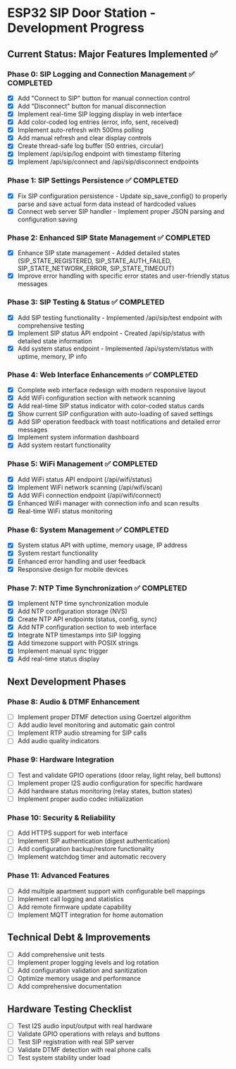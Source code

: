 # ESP32 SIP Door Station - Development Progress

## Current Status: Major Features Implemented ✅

### Phase 0: SIP Logging and Connection Management ✅ COMPLETED
- [x] Add "Connect to SIP" button for manual connection control
- [x] Add "Disconnect" button for manual disconnection
- [x] Implement real-time SIP logging display in web interface
- [x] Add color-coded log entries (error, info, sent, received)
- [x] Implement auto-refresh with 500ms polling
- [x] Add manual refresh and clear display controls
- [x] Create thread-safe log buffer (50 entries, circular)
- [x] Implement /api/sip/log endpoint with timestamp filtering
- [x] Implement /api/sip/connect and /api/sip/disconnect endpoints

### Phase 1: SIP Settings Persistence ✅ COMPLETED
- [x] Fix SIP configuration persistence - Update sip_save_config() to properly parse and save actual form data instead of hardcoded values
- [x] Connect web server SIP handler - Implement proper JSON parsing and configuration saving

### Phase 2: Enhanced SIP State Management ✅ COMPLETED
- [x] Enhance SIP state management - Added detailed states (SIP_STATE_REGISTERED, SIP_STATE_AUTH_FAILED, SIP_STATE_NETWORK_ERROR, SIP_STATE_TIMEOUT)
- [x] Improve error handling with specific error states and user-friendly status messages

### Phase 3: SIP Testing & Status ✅ COMPLETED
- [x] Add SIP testing functionality - Implemented /api/sip/test endpoint with comprehensive testing
- [x] Implement SIP status API endpoint - Created /api/sip/status with detailed state information
- [x] Add system status endpoint - Implemented /api/system/status with uptime, memory, IP info

### Phase 4: Web Interface Enhancements ✅ COMPLETED
- [x] Complete web interface redesign with modern responsive layout
- [x] Add WiFi configuration section with network scanning
- [x] Add real-time SIP status indicator with color-coded status cards
- [x] Show current SIP configuration with auto-loading of saved settings
- [x] Add SIP operation feedback with toast notifications and detailed error messages
- [x] Implement system information dashboard
- [x] Add system restart functionality

### Phase 5: WiFi Management ✅ COMPLETED
- [x] Add WiFi status API endpoint (/api/wifi/status)
- [x] Implement WiFi network scanning (/api/wifi/scan)
- [x] Add WiFi connection endpoint (/api/wifi/connect)
- [x] Enhanced WiFi manager with connection info and scan results
- [x] Real-time WiFi status monitoring

### Phase 6: System Management ✅ COMPLETED
- [x] System status API with uptime, memory usage, IP address
- [x] System restart functionality
- [x] Enhanced error handling and user feedback
- [x] Responsive design for mobile devices

### Phase 7: NTP Time Synchronization ✅ COMPLETED
- [x] Implement NTP time synchronization module
- [x] Add NTP configuration storage (NVS)
- [x] Create NTP API endpoints (status, config, sync)
- [x] Add NTP configuration section to web interface
- [x] Integrate NTP timestamps into SIP logging
- [x] Add timezone support with POSIX strings
- [x] Implement manual sync trigger
- [x] Add real-time status display

## Next Development Phases

### Phase 8: Audio & DTMF Enhancement
- [ ] Implement proper DTMF detection using Goertzel algorithm
- [ ] Add audio level monitoring and automatic gain control
- [ ] Implement RTP audio streaming for SIP calls
- [ ] Add audio quality indicators

### Phase 9: Hardware Integration
- [ ] Test and validate GPIO operations (door relay, light relay, bell buttons)
- [ ] Implement proper I2S audio configuration for specific hardware
- [ ] Add hardware status monitoring (relay states, button states)
- [ ] Implement proper audio codec initialization

### Phase 10: Security & Reliability
- [ ] Add HTTPS support for web interface
- [ ] Implement SIP authentication (digest authentication)
- [ ] Add configuration backup/restore functionality
- [ ] Implement watchdog timer and automatic recovery

### Phase 11: Advanced Features
- [ ] Add multiple apartment support with configurable bell mappings
- [ ] Implement call logging and statistics
- [ ] Add remote firmware update capability
- [ ] Implement MQTT integration for home automation

## Technical Debt & Improvements
- [ ] Add comprehensive unit tests
- [ ] Implement proper logging levels and log rotation
- [ ] Add configuration validation and sanitization
- [ ] Optimize memory usage and performance
- [ ] Add comprehensive documentation

## Hardware Testing Checklist
- [ ] Test I2S audio input/output with real hardware
- [ ] Validate GPIO operations with relays and buttons
- [ ] Test SIP registration with real SIP server
- [ ] Validate DTMF detection with real phone calls
- [ ] Test system stability under load
